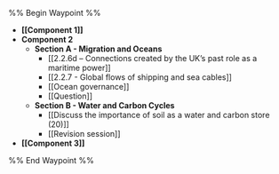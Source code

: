 %% Begin Waypoint %%
- **[[Component 1]]**
- **Component 2**
	- **Section A - Migration and Oceans**
		- [[2.2.6d – Connections created by the UK’s past role as a maritime power]]
		- [[2.2.7 - Global flows of shipping and sea cables]]
		- [[Ocean governance]]
		- [[Question]]
	- **Section B - Water and Carbon Cycles**
		- [[Discuss the importance of soil as a water and carbon store (20)]]
		- [[Revision session]]
- **[[Component 3]]**

%% End Waypoint %%
